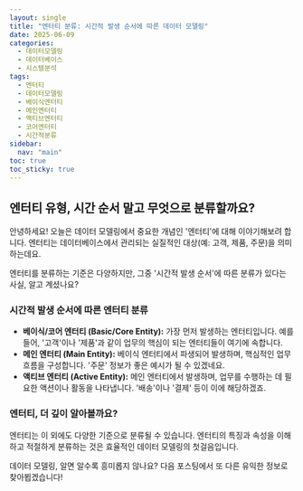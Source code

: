 ```yaml
---
layout: single
title: "엔터티 분류: 시간적 발생 순서에 따른 데이터 모델링"
date: 2025-06-09
categories:
  - 데이터모델링
  - 데이터베이스
  - 시스템분석
tags:
  - 엔터티
  - 데이터모델링
  - 베이식엔터티
  - 메인엔터티
  - 액티브엔터티
  - 코어엔터티
  - 시간적분류
sidebar:
  nav: "main"
toc: true
toc_sticky: true
---
```


## 엔터티 유형, 시간 순서 말고 무엇으로 분류할까요?

안녕하세요! 오늘은 데이터 모델링에서 중요한 개념인 '엔터티'에 대해 이야기해보려 합니다. 엔터티는 데이터베이스에서 관리되는 실질적인 대상(예: 고객, 제품, 주문)을 의미하는데요.

엔터티를 분류하는 기준은 다양하지만, 그중 '시간적 발생 순서'에 따른 분류가 있다는 사실, 알고 계셨나요?

### 시간적 발생 순서에 따른 엔터티 분류

*   **베이식/코어 엔터티 (Basic/Core Entity):** 가장 먼저 발생하는 엔터티입니다. 예를 들어, '고객'이나 '제품'과 같이 업무의 핵심이 되는 엔터티들이 여기에 속합니다.
*   **메인 엔터티 (Main Entity):** 베이식 엔터티에서 파생되어 발생하며, 핵심적인 업무 흐름을 구성합니다. '주문' 정보가 좋은 예시가 될 수 있겠네요.
*   **액티브 엔터티 (Active Entity):** 메인 엔터티에서 발생하며, 업무를 수행하는 데 필요한 액션이나 활동을 나타냅니다. '배송'이나 '결제' 등이 이에 해당하겠죠.

### 엔터티, 더 깊이 알아볼까요?

엔터티는 이 외에도 다양한 기준으로 분류될 수 있습니다. 엔터티의 특징과 속성을 이해하고 적절하게 분류하는 것은 효율적인 데이터 모델링의 첫걸음입니다.

데이터 모델링, 알면 알수록 흥미롭지 않나요? 다음 포스팅에서 또 다른 유익한 정보로 찾아뵙겠습니다!